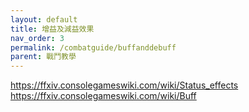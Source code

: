 ```yaml
---
layout: default
title: 增益及減益效果
nav_order: 3
permalink: /combatguide/buffanddebuff
parent: 戰鬥教學
---
```


https://ffxiv.consolegameswiki.com/wiki/Status_effects  
https://ffxiv.consolegameswiki.com/wiki/Buff
